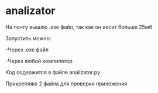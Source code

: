 # analizator

На почту вышлю .exe файл, так как он весит больше 25мб


Запустить можно:

-Через .exe файл

-Через любой компилятор


Код содержится в файле analizator.py

Прикрепляю 2 файла для проверки приложения
